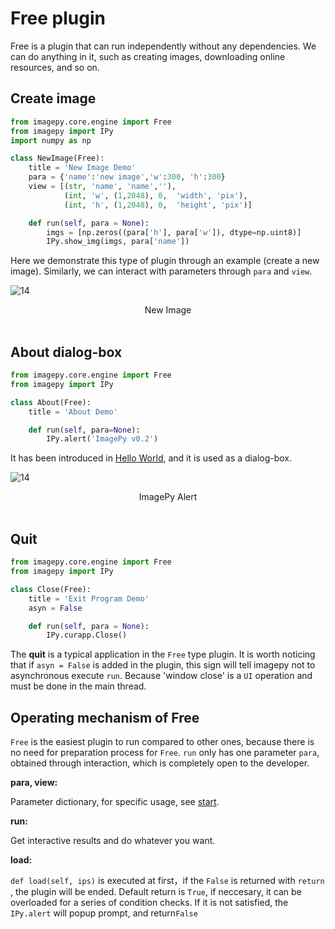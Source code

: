 # Free plugin

Free is a plugin that can run independently without any dependencies. We can do anything in it, such as creating images, downloading online resources, and so on.


## Create image
```python
from imagepy.core.engine import Free
from imagepy import IPy
import numpy as np

class NewImage(Free):
    title = 'New Image Demo'
    para = {'name':'new image','w':300, 'h':300}
    view = [(str, 'name', 'name',''),
            (int, 'w', (1,2048), 0,  'width', 'pix'),
            (int, 'h', (1,2048), 0,  'height', 'pix')]

    def run(self, para = None):
        imgs = [np.zeros((para['h'], para['w']), dtype=np.uint8)]
        IPy.show_img(imgs, para['name'])
```
Here we demonstrate this type of plugin through an example (create a new image). Similarly, we can interact with parameters through `para` and `view`.

![14](http://idoc.imagepy.org/demoplugin/22.png)

<div align=center>New Image</div><br>


## About dialog-box

```python
from imagepy.core.engine import Free
from imagepy import IPy

class About(Free):
    title = 'About Demo'

    def run(self, para=None):
        IPy.alert('ImagePy v0.2')
```
It has been introduced in [Hello World](doc/start.md), and it is used as a dialog-box.

![14](http://idoc.imagepy.org/demoplugin/23.png)

<div align=center>ImagePy Alert</div><br>


## Quit
```python
from imagepy.core.engine import Free
from imagepy import IPy

class Close(Free):
    title = 'Exit Program Demo'
    asyn = False

    def run(self, para = None):
        IPy.curapp.Close()
```
The **quit** is a typical application in the `Free` type plugin. It is worth noticing that if `asyn = False` is added in the plugin, this sign will tell imagepy not to asynchronous execute `run`. Because 'window close' is a `UI` operation and must be done in the main thread.



## Operating mechanism of Free
`Free` is the easiest plugin to run compared to other ones, because there is no need for preparation process for  `Free`. `run` only has one parameter `para`, obtained through interaction, which is completely open to the developer.


**para, view:** 

Parameter dictionary, for specific usage, see [start](doc/start.md).

**run:** 

Get interactive results and do whatever you want.

**load:** 

`def load(self, ips)` is executed at first，if the `False` is returned with `return` , the plugin will be ended. Default return is `True`, if neccesary, it can be overloaded for a series of condition checks. If it is not satisfied, the `IPy.alert` will popup prompt, and return`False` 


